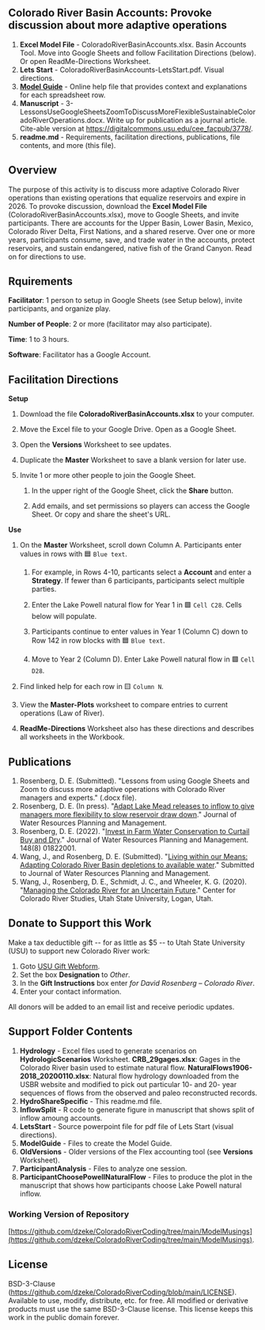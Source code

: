 ## Colorado River Basin Accounts: Provoke discussion about more adaptive operations

1. **Excel Model File** - ColoradoRiverBasinAccounts.xlsx. Basin Accounts Tool. Move into Google Sheets and follow Facilitation Directions (below). Or open ReadMe-Directions Worksheet.
1. **Lets Start** - ColoradoRiverBasinAccounts-LetsStart.pdf. Visual directions.
1. **[Model Guide](https://github.com/dzeke/ColoradoRiverCoding/blob/main/ModelMusings/Support/ModelGuide/ModelGuide-CombinedLakePowellLakeMead.md)** - Online help file that provides context and explanations for each spreadsheet row. 
1. **Manuscript** - 3-LessonsUseGoogleSheetsZoomToDiscussMoreFlexibleSustainableColoradoRiverOperations.docx. Write up for publication as a journal article. Cite-able version at https://digitalcommons.usu.edu/cee_facpub/3778/.
1. **readme.md** - Requirements, facilitation directions, publications, file contents, and more (this file).

## Overview														
The purpose of this activity is to discuss more adaptive Colorado River operations than existing operations that equalize reservoirs and expire in 2026. To provoke discussion, download the **Excel Model File** (ColoradoRiverBasinAccounts.xlsx), move to Google Sheets, and invite participants. There are accounts for the Upper Basin, Lower Basin, Mexico, Colorado River Delta, First Nations, and a shared reserve. Over one or more years, participants consume, save, and trade water in the accounts, protect reservoirs, and sustain endangered, native fish of the Grand Canyon. Read on for directions to use.
## Rquirements
**Facilitator**: 1 person to setup in Google Sheets (see Setup below), invite participants, and organize play.											

**Number of People**: 2 or more (facilitator may also participate).

**Time**: 1 to 3 hours.

**Software**: Facilitator has a Google Account.

## Facilitation Directions

**Setup**

1. Download the file **ColoradoRiverBasinAccounts.xlsx** to your computer.

1. Move the Excel file to your Google Drive. Open as a Google Sheet.

1. Open the **Versions** Worksheet to see updates.

1. Duplicate the **Master** Worksheet to save a blank version for later use.

1. Invite 1 or more other people to join the Google Sheet.

   1. In the upper right of the Google Sheet, click the **Share** button.
   
   1. Add emails, and set permissions so players can access the Google Sheet. Or copy and share the sheet's URL.

**Use**

1. On the **Master** Worksheet, scroll down Column A. Participants enter values in rows with 🟦 `Blue text`.

   1. For example, in Rows 4-10, particants select a **Account** and enter a **Strategy**. If fewer than 6 participants, participants select multiple parties.
   
   1. Enter the Lake Powell natural flow for Year 1 in 🟩 `Cell C28`. Cells below will populate.
   
   1. Participants continue to enter values in Year 1 (Column C) down to Row 142 in row blocks with 🟦 `Blue text`.
   
   1. Move to Year 2 (Column D). Enter Lake Powell natural flow in 🟩 `Cell D28`.
   
1. Find linked help for each row in 🟨 `Column N`.

1. View the **Master-Plots** worksheet to compare entries to current operations (Law of River).

1. **ReadMe-Directions** Worksheet also has these directions and describes all worksheets in the Workbook.
  
## Publications
1. Rosenberg, D. E. (Submitted). "Lessons from using Google Sheets and Zoom to discuss more adaptive operations with Colorado River managers and experts." (.docx file).
1. Rosenberg, D. E. (In press). "[Adapt Lake Mead releases to inflow to give managers more flexibility to slow reservoir draw down](https://digitalcommons.usu.edu/water_pubs/170/)." Journal of Water Resources Planning and Management.
1. Rosenberg, D. E. (2022). "[Invest in Farm Water Conservation to Curtail Buy and Dry](https://ascelibrary.org/doi/full/10.1061/%28ASCE%29WR.1943-5452.0001584)." Journal of Water Resources Planning and Management. 148(8) 01822001.
1. Wang, J., and Rosenberg, D. E. (Submitted). "[Living within our Means: Adapting Colorado River Basin depletions to available water]( https://digitalcommons.usu.edu/water_pubs/171/)." Submitted to Journal of Water Resources Planning and Management.
1. Wang, J., Rosenberg, D. E., Schmidt, J. C., and Wheeler, K. G. (2020). "[Managing the Colorado River for an Uncertain Future](http://qcnr.usu.edu/coloradoriver/files/CCRS_White_Paper_3.pdf)." Center for Colorado River Studies, Utah State University, Logan, Utah.

## Donate to Support this Work
Make a tax deductible gift -- for as little as $5 -- to Utah State University (USU) to support new Colorado River work:

1. Goto [USU Gift Webform](https://www.usu.edu/advancement/give/index).
1. Set the box **Designation** to *Other*. 
1. In the **Gift Instructions** box enter *for David Rosenberg – Colorado River*.
1. Enter your contact information.

All donors will be added to an email list and receive periodic updates.

## Support Folder Contents
1. **Hydrology** - Excel files used to generate scenarios on **HydrologicScenarios** Worksheet. **CRB_29gages.xlsx**: Gages in the Colorado River basin used to estimate natural flow. **NaturalFlows1906-2018_20200110.xlsx**: Natural flow hydrology downloaded from the USBR website and modified to pick out particular 10- and 20- year sequences of flows from the observed and paleo reconstructed records.
1. **HydroShareSpecific** - This readme.md file.
1. **InflowSplit** - R code to generate figure in manuscript that shows split of inflow amoung accounts.
1. **LetsStart** - Source powerpoint file for pdf file of Lets Start (visual directions).
1. **ModelGuide** - Files to create the Model Guide.
1. **OldVersions** - Older versions of the Flex accounting tool (see **Versions** Worksheet).
1. **ParticipantAnalysis** - Files to analyze one session.
1. **ParticipantChoosePowellNaturalFlow** - Files to produce the plot in the manuscript that shows how participants choose Lake Powell natural inflow.

### Working Version of Repository
[https://github.com/dzeke/ColoradoRiverCoding/tree/main/ModelMusings](https://github.com/dzeke/ColoradoRiverCoding/tree/main/ModelMusings).

## License
BSD-3-Clause (https://github.com/dzeke/ColoradoRiverCoding/blob/main/LICENSE). Available to use, modify, distribute, etc. for free.
All modified or derivative products must use the same BSD-3-Clause license. This license keeps this work in the public domain forever.

